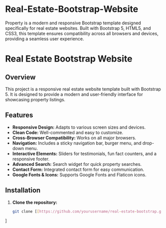 # Real-Estate-Bootstrap-Website
Property is a modern and responsive Bootstrap template designed specifically for real estate websites. Built with Bootstrap 5, HTML5, and CSS3, this template ensures compatibility across all browsers and devices, providing a seamless user experience.
# Real Estate Bootstrap Website

## Overview
This project is a responsive real estate website template built with Bootstrap 5. It is designed to provide a modern and user-friendly interface for showcasing property listings.

## Features
- **Responsive Design:** Adapts to various screen sizes and devices.
- **Clean Code:** Well-commented and easy to customize.
- **Cross-Browser Compatibility:** Works on all major browsers.
- **Navigation:** Includes a sticky navigation bar, burger menu, and drop-down menu.
- **Interactive Elements:** Sliders for testimonials, fun fact counters, and a responsive footer.
- **Advanced Search:** Search widget for quick property searches.
- **Contact Form:** Integrated contact form for easy communication.
- **Google Fonts & Icons:** Supports Google Fonts and Flaticon icons.

## Installation
1. **Clone the repository:**
   ```bash
   git clone [[https://github.com/yourusername/real-estate-bootstrap.git](https://github.com/ShakilAnowerSamrat/Real-Estate-Bootstrap-Website.git)
]
